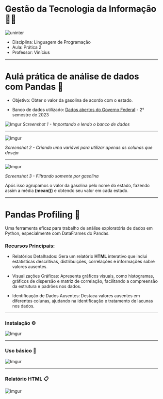 # Gestão da Tecnologia da Informação 👩‍💻
![uninter](https://ebdicorp.com.br/wp-content/uploads/2020/02/logo-uninter.png)

- Disciplina: Linguagem de Programação
- Aula: Prática 2
- Professor: Vinícius

<hr />

# Aulá prática de análise de dados com Pandas 🐼

- Objetivo: Obter o valor da gasolina de acordo com o estado. 

- Banco de dados utilizado: [Dados abertos do Governo Federal](https://www.gov.br/anp/pt-br/centrais-de-conteudo/dados-abertos/serie-historica-de-precos-de-combustiveis) - 2° semestre de 2023

![Imgur](https://i.imgur.com/o9hHPGK.png) *Screenshot 1 - Importando e lendo o banco de dados*

<hr />

![Imgur](https://i.imgur.com/ksQAqOo.png)

*Screenshot 2 - Criando uma variável para utilizar apenas as colunas que deseja*

<hr />

![Imgur](https://i.imgur.com/Cx5UJSs.png)

*Screenshot 3 - Filtrando somente por gasolina*

Após isso agrupamos o valor da gasolina pelo nome do estado, fazendo assim a média **(mean())** e obtendo seu valor em cada estado. 

<hr />

# Pandas Profiling 🐼

 Uma ferramenta eficaz para trabalho de análise exploratória de dados em Python, especialmente com DataFrames do Pandas.

### Recursos Principais:

- Relatórios Detalhados: Gera um relatório **HTML** interativo que inclui estatísticas descritivas, distribuições, correlações e informações sobre valores ausentes.

- Visualizações Gráficas: Apresenta gráficos visuais, como histogramas, gráficos de dispersão e matriz de correlação, facilitando a compreensão da estrutura e padrões nos dados.

- Identificação de Dados Ausentes: Destaca valores ausentes em diferentes colunas, ajudando na identificação e tratamento de lacunas nos dados.

<hr />

### Instalação ⚙️

![Imgur](https://i.imgur.com/E0w3y5N.png)

<hr />

### Uso básico 📝

![Imgur](https://i.imgur.com/c8nJovx.png)

<hr />

### Relatório HTML 📋

![Imgur](https://i.imgur.com/9ONIW9S.png)